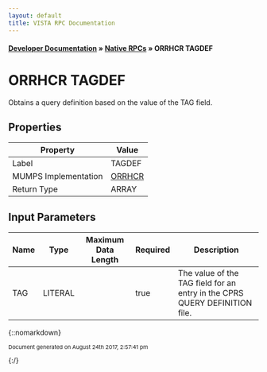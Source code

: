 ```yaml
---
layout: default
title: VISTA RPC Documentation
---
```


#### [Developer Documentation](../index) &#187; [Native RPCs](TableOfContents) &#187; ORRHCR TAGDEF<br/>
# ORRHCR TAGDEF

Obtains a query definition based on the value of the TAG field.

## Properties

Property | Value
--- | ---
Label | TAGDEF
MUMPS Implementation | [ORRHCR](http://code.osehra.org/dox/Routine_ORRHCR_source.html)
Return Type | ARRAY


## Input Parameters

Name | Type | Maximum Data Length | Required | Description
--- | --- | --- | --- | ---
TAG | LITERAL |  | true | The value of the TAG field for an entry in the CPRS QUERY DEFINITION file.



{::nomarkdown} <br/><p style="font-size: 11px">Document generated on August 24th 2017, 2:57:41 pm</p>{:/}